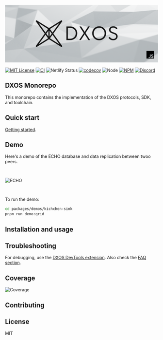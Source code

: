 ![DXOS](./docs/docs/assets/images/github-repo-banner.png)

<!-- https://shields.io -->
[![MIT License](https://img.shields.io/npm/l/@dxos/client)](https://github.com/dxos/dxos/blob/main/LICENSE)
[![CI](https://img.shields.io/circleci/build/gh/dxos/dxos/main?style=flat&token=dfa4d4d2d6b8a794bcb5f5772096beb2006cdfa8)](https://circleci.com/gh/dxos/dxos)
![Netlify Status](https://img.shields.io/netlify/847d26d2-ec3b-4f2e-ac3b-caee7fe6e7bc)
[![codecov](https://img.shields.io/codecov/c/github/dxos/dxos?token=CLO9PHX2PQ)](https://codecov.io/gh/dxos/dxos)
![Node](https://img.shields.io/node/v/@dxos/client)
[![NPM](https://img.shields.io/npm/v/@dxos/client/latest)](https://www.npmjs.com/package/@dxos/client)
[![Discord](https://img.shields.io/discord/837138313172353095?label=discord)](https://discord.com/channels/837138313172353095)

<!--
When public:
![Activity](https://img.shields.io/github/commit-activity/m/dxos/dxos)
![Contributors](https://img.shields.io/github/contributors/dxos/dxos)
-->

## DXOS Monorepo

This monorepo contains the implementation of the DXOS protocols, SDK, and toolchain.


## Quick start

[Getting started](./docs/docs/contributing/getting-started.md).


## Demo

Here's a demo of the ECHO database and data replication between twoo peers.

<br/>

![ECHO](https://user-images.githubusercontent.com/3523355/158708286-f9a8c5f1-83ed-4bac-ab9e-65ddb6861fe3.gif)

<br/>

To run the demo:

```bash
cd packages/demos/kichchen-sink
pnpm run demo:grid
```


## Installation and usage


## Troubleshooting

For debugging, use the [DXOS DevTools extension](./packages/sdk/devtools-extension/README.md).
Also check the [FAQ section](./docs/internal/getting-started.md#FAQ).


## Coverage

![Coverage](https://codecov.io/gh/dxos/dxos/branch/main/graphs/tree.svg?token=CLO9PHX2PQ)


## Contributing


## License

MIT
